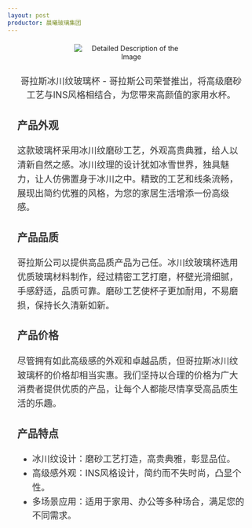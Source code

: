 ```yaml
---
layout: post
productor: 晨曦玻璃集团
---
```

<html lang="en">
<head>
<meta charset="UTF-8">
<title>玻璃杯四</title>
<style>
  .image-container {
    text-align: center; /* Center the content */
    margin: 20px;
  }
  .image-container img {
    max-width: 50%; /* Make image responsive */
    height: auto;
    margin-bottom: 10px; /* Space between image and description */
  }
  .description {
    color: #333;
    font-size: 18px;
    line-height: 1.6;
    text-align: left;
  }
</style>
</head>
<body>

<div class="image-container">
  <img src="https://img2.imgtp.com/2024/05/16/vFitgnN6.jpg" alt="Detailed Description of the Image">
  <div class="description">
    <p style="text-align: center;">哥拉斯冰川纹玻璃杯 - 哥拉斯公司荣誉推出，将高级磨砂工艺与INS风格相结合，为您带来高颜值的家用水杯。</p>
    <h3>产品外观</h3>
    <p>这款玻璃杯采用冰川纹磨砂工艺，外观高贵典雅，给人以清新自然之感。冰川纹理的设计犹如冰雪世界，独具魅力，让人仿佛置身于冰川之中。精致的工艺和线条流畅，展现出简约优雅的风格，为您的家居生活增添一份高级感。</p>
    <h3>产品品质</h3>
    <p>哥拉斯公司以提供高品质产品为己任。冰川纹玻璃杯选用优质玻璃材料制作，经过精密工艺打磨，杯壁光滑细腻，手感舒适，品质可靠。磨砂工艺使杯子更加耐用，不易磨损，保持长久清新如新。</p>
    <h3>产品价格</h3>
    <p>尽管拥有如此高级感的外观和卓越品质，但哥拉斯冰川纹玻璃杯的价格却相当实惠。我们坚持以合理的价格为广大消费者提供优质的产品，让每个人都能尽情享受高品质生活的乐趣。</p>
    <h3>产品特点</h3>
    <ul>
      <li>冰川纹设计：磨砂工艺打造，高贵典雅，彰显品位。</li>
      <li>高级感外观：INS风格设计，简约而不失时尚，凸显个性。</li>
      <li>多场景应用：适用于家用、办公等多种场合，满足您的不同需求。</li>
    </ul>
  </div>
</div>

</body>
</html>